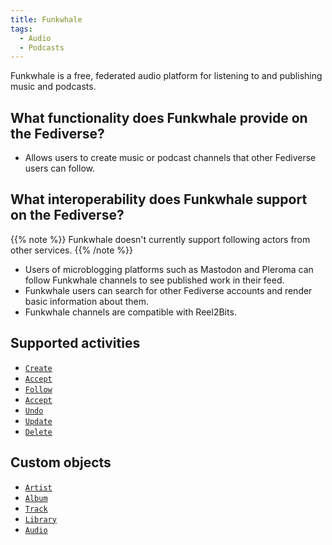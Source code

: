 ```yaml
---
title: Funkwhale
tags:
  - Audio
  - Podcasts
---
```


Funkwhale is a free, federated audio platform for listening to and publishing music and podcasts.

## What functionality does Funkwhale provide on the Fediverse?

- Allows users to create music or podcast channels that other Fediverse users can follow.

## What interoperability does Funkwhale support on the Fediverse?

{{% note %}}
Funkwhale doesn't currently support following actors from other services.
{{% /note %}}

- Users of microblogging platforms such as Mastodon and Pleroma can follow Funkwhale channels to see published work in their feed.
- Funkwhale users can search for other Fediverse accounts and render basic information about them.
- Funkwhale channels are compatible with Reel2Bits.

## Supported activities

- [`Create`](activities/create)
- [`Accept`](activities/accept)
- [`Follow`](activities/follow)
- [`Accept`](activities/accept)
- [`Undo`](activities/undo)
- [`Update`](activities/update)
- [`Delete`](activities/delete)

## Custom objects

- [`Artist`](objects/artist)
- [`Album`](objects/album)
- [`Track`](objects/track)
- [`Library`](objects/library)
- [`Audio`](objects/audio)
